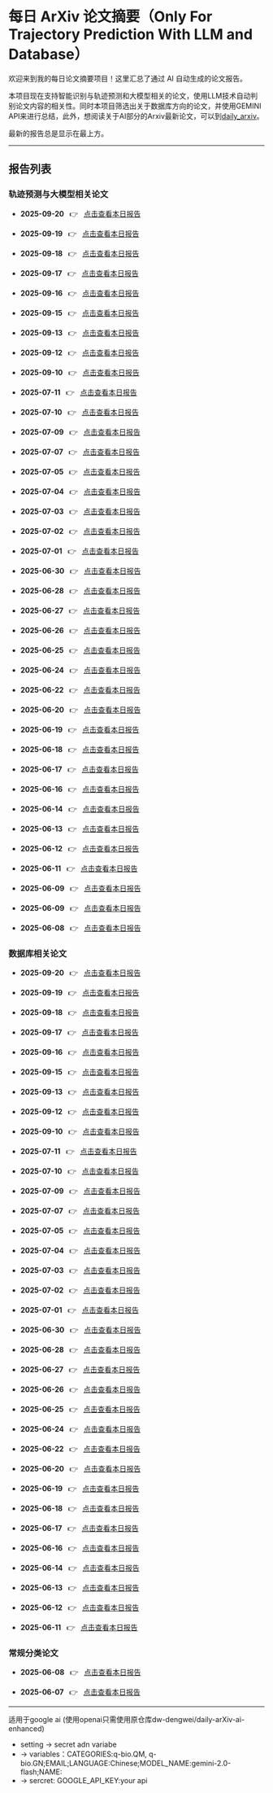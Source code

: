 # 每日 ArXiv 论文摘要（Only For Trajectory Prediction With LLM and Database）

欢迎来到我的每日论文摘要项目！这里汇总了通过 AI 自动生成的论文报告。

本项目现在支持智能识别与轨迹预测和大模型相关的论文，使用LLM技术自动判别论文内容的相关性。同时本项目筛选出关于数据库方向的论文，并使用GEMINI API来进行总结，此外，想阅读关于AI部分的Arxiv最新论文，可以到[daily_arxiv](https://dw-dengwei.github.io/daily-arXiv-ai-enhanced/)。

最新的报告总是显示在最上方。

---

## 报告列表

### 轨迹预测与大模型相关论文
- **2025-09-20**  👉  [点击查看本日报告](data/2025-09-20_trajectory_and_large_models.md)

- **2025-09-19**  👉  [点击查看本日报告](data/2025-09-19_trajectory_and_large_models.md)

- **2025-09-18**  👉  [点击查看本日报告](data/2025-09-18_trajectory_and_large_models.md)

- **2025-09-17**  👉  [点击查看本日报告](data/2025-09-17_trajectory_and_large_models.md)

- **2025-09-16**  👉  [点击查看本日报告](data/2025-09-16_trajectory_and_large_models.md)

- **2025-09-15**  👉  [点击查看本日报告](data/2025-09-15_trajectory_and_large_models.md)

- **2025-09-13**  👉  [点击查看本日报告](data/2025-09-13_trajectory_and_large_models.md)

- **2025-09-12**  👉  [点击查看本日报告](data/2025-09-12_trajectory_and_large_models.md)

- **2025-09-10**  👉  [点击查看本日报告](data/2025-09-10_trajectory_and_large_models.md)

- **2025-07-11**  👉  [点击查看本日报告](data/2025-07-11_trajectory_and_large_models.md)

- **2025-07-10**  👉  [点击查看本日报告](data/2025-07-10_trajectory_and_large_models.md)

- **2025-07-09**  👉  [点击查看本日报告](data/2025-07-09_trajectory_and_large_models.md)

- **2025-07-07**  👉  [点击查看本日报告](data/2025-07-07_trajectory_and_large_models.md)

- **2025-07-05**  👉  [点击查看本日报告](data/2025-07-05_trajectory_and_large_models.md)

- **2025-07-04**  👉  [点击查看本日报告](data/2025-07-04_trajectory_and_large_models.md)

- **2025-07-03**  👉  [点击查看本日报告](data/2025-07-03_trajectory_and_large_models.md)

- **2025-07-02**  👉  [点击查看本日报告](data/2025-07-02_trajectory_and_large_models.md)

- **2025-07-01**  👉  [点击查看本日报告](data/2025-07-01_trajectory_and_large_models.md)

- **2025-06-30**  👉  [点击查看本日报告](data/2025-06-30_trajectory_and_large_models.md)

- **2025-06-28**  👉  [点击查看本日报告](data/2025-06-28_trajectory_and_large_models.md)

- **2025-06-27**  👉  [点击查看本日报告](data/2025-06-27_trajectory_and_large_models.md)

- **2025-06-26**  👉  [点击查看本日报告](data/2025-06-26_trajectory_and_large_models.md)

- **2025-06-25**  👉  [点击查看本日报告](data/2025-06-25_trajectory_and_large_models.md)

- **2025-06-24**  👉  [点击查看本日报告](data/2025-06-24_trajectory_and_large_models.md)

- **2025-06-22**  👉  [点击查看本日报告](data/2025-06-22_trajectory_and_large_models.md)

- **2025-06-20**  👉  [点击查看本日报告](data/2025-06-20_trajectory_and_large_models.md)

- **2025-06-19**  👉  [点击查看本日报告](data/2025-06-19_trajectory_and_large_models.md)

- **2025-06-18**  👉  [点击查看本日报告](data/2025-06-18_trajectory_and_large_models.md)

- **2025-06-17**  👉  [点击查看本日报告](data/2025-06-17_trajectory_and_large_models.md)

- **2025-06-16**  👉  [点击查看本日报告](data/2025-06-16_trajectory_and_large_models.md)

- **2025-06-14**  👉  [点击查看本日报告](data/2025-06-14_trajectory_and_large_models.md)

- **2025-06-13**  👉  [点击查看本日报告](data/2025-06-13_trajectory_and_large_models.md)

- **2025-06-12**  👉  [点击查看本日报告](data/2025-06-12_trajectory_and_large_models.md)

- **2025-06-11**  👉  [点击查看本日报告](data/2025-06-11_trajectory_and_large_models.md)

- **2025-06-09**  👉  [点击查看本日报告](data/2025-06-09_trajectory_and_large_models_updated.md)

- **2025-06-09**  👉  [点击查看本日报告](data/2025-06-09_trajectory_and_large_models.md)

- **2025-06-08**  👉  [点击查看本日报告](data/2025-06-08_trajectory_llm.md)


### 数据库相关论文
- **2025-09-20**  👉  [点击查看本日报告](data/2025-09-20_database.md)

- **2025-09-19**  👉  [点击查看本日报告](data/2025-09-19_database.md)

- **2025-09-18**  👉  [点击查看本日报告](data/2025-09-18_database.md)

- **2025-09-17**  👉  [点击查看本日报告](data/2025-09-17_database.md)

- **2025-09-16**  👉  [点击查看本日报告](data/2025-09-16_database.md)

- **2025-09-15**  👉  [点击查看本日报告](data/2025-09-15_database.md)

- **2025-09-13**  👉  [点击查看本日报告](data/2025-09-13_database.md)

- **2025-09-12**  👉  [点击查看本日报告](data/2025-09-12_database.md)

- **2025-09-10**  👉  [点击查看本日报告](data/2025-09-10_database.md)

- **2025-07-11**  👉  [点击查看本日报告](data/2025-07-11_database.md)

- **2025-07-10**  👉  [点击查看本日报告](data/2025-07-10_database.md)

- **2025-07-09**  👉  [点击查看本日报告](data/2025-07-09_database.md)

- **2025-07-07**  👉  [点击查看本日报告](data/2025-07-07_database.md)

- **2025-07-05**  👉  [点击查看本日报告](data/2025-07-05_database.md)

- **2025-07-04**  👉  [点击查看本日报告](data/2025-07-04_database.md)

- **2025-07-03**  👉  [点击查看本日报告](data/2025-07-03_database.md)

- **2025-07-02**  👉  [点击查看本日报告](data/2025-07-02_database.md)

- **2025-07-01**  👉  [点击查看本日报告](data/2025-07-01_database.md)

- **2025-06-30**  👉  [点击查看本日报告](data/2025-06-30_database.md)

- **2025-06-28**  👉  [点击查看本日报告](data/2025-06-28_database.md)

- **2025-06-27**  👉  [点击查看本日报告](data/2025-06-27_database.md)

- **2025-06-26**  👉  [点击查看本日报告](data/2025-06-26_database.md)

- **2025-06-25**  👉  [点击查看本日报告](data/2025-06-25_database.md)

- **2025-06-24**  👉  [点击查看本日报告](data/2025-06-24_database.md)

- **2025-06-22**  👉  [点击查看本日报告](data/2025-06-22_database.md)

- **2025-06-20**  👉  [点击查看本日报告](data/2025-06-20_database.md)

- **2025-06-19**  👉  [点击查看本日报告](data/2025-06-19_database.md)

- **2025-06-18**  👉  [点击查看本日报告](data/2025-06-18_database.md)

- **2025-06-17**  👉  [点击查看本日报告](data/2025-06-17_database.md)

- **2025-06-16**  👉  [点击查看本日报告](data/2025-06-16_database.md)

- **2025-06-14**  👉  [点击查看本日报告](data/2025-06-14_database.md)

- **2025-06-13**  👉  [点击查看本日报告](data/2025-06-13_database.md)

- **2025-06-12**  👉  [点击查看本日报告](data/2025-06-12_database.md)

- **2025-06-11**  👉  [点击查看本日报告](data/2025-06-11_database.md)


### 常规分类论文
- **2025-06-08**  👉  [点击查看本日报告](data/2025-06-08.md)

- **2025-06-07**  👉  [点击查看本日报告](data/2025-06-07.md)


---

适用于google ai (使用openai只需使用原仓库dw-dengwei/daily-arXiv-ai-enhanced)

* setting -> secret adn variabe
* -> variables：CATEGORIES:q-bio.QM, q-bio.GN;EMAIL;LANGUAGE:Chinese;MODEL_NAME:gemini-2.0-flash;NAME:
* -> sercret: GOOGLE_API_KEY:your api
